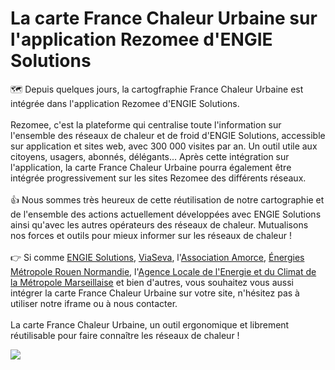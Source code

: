 # La carte France Chaleur Urbaine sur l'application Rezomee d'ENGIE Solutions

🗺 Depuis quelques jours, la cartogfraphie France Chaleur Urbaine est intégrée dans l'application Rezomee d'ENGIE Solutions.\
\
Rezomee, c'est la plateforme qui centralise toute l'information sur l'ensemble des réseaux de chaleur et de froid d'ENGIE Solutions, accessible sur application et sites web, avec 300 000 visites par an. Un outil utile aux citoyens, usagers, abonnés, délégants... Après cette intégration sur l'application, la carte France Chaleur Urbaine pourra également être intégrée progressivement sur les sites Rezomee des différents réseaux.\
\
👍 Nous sommes très heureux de cette réutilisation de notre cartographie et de l'ensemble des actions actuellement développées avec ENGIE Solutions ainsi qu'avec les autres opérateurs des réseaux de chaleur. Mutualisons nos forces et outils pour mieux informer sur les réseaux de chaleur !\
\
👉 Si comme [ENGIE Solutions](https://www.engie-solutions.com/fr), [ViaSeva](https://viaseva.org/comment-se-raccorder/), l'[Association Amorce](https://amorce.asso.fr/Boite-A-Outils-Reseaux-de-Chaleur-et-de-Froid), [Énergies Métropole Rouen Normandie](https://energies.metropole-rouen-normandie.fr/les-reseaux-de-chaleur-urbains/), l'[Agence Locale de l'Energie et du Climat de la Métropole Marseillaise](https://www.alecmetropolemarseillaise.fr/cat\_faq/chauffage-eau-chaude/) et bien d'autres, vous souhaitez vous aussi intégrer la carte France Chaleur Urbaine sur votre site, n'hésitez pas à utiliser notre iframe ou à nous contacter.\
\
La carte France Chaleur Urbaine, un outil ergonomique et librement réutilisable pour faire connaître les réseaux de chaleur !

![](<.gitbook/assets/Intégration de la carto France Chaleur Urbaine dans l'app Rezomee.jpg>)
